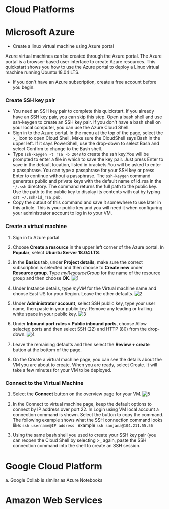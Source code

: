 # Cloud Platforms

# Microsoft Azure

* Create a linux virtual machine using Azure portal

 Azure virtual machines can be created through the Azure portal. The Azure portal is a browser-based user interface to create Azure   resources. This quickstart shows you how to use the Azure portal to deploy a Linux virtual machine running Ubuntu 18.04 LTS. 
 
* If you don't have an Azure subscription, create a free account before you begin.
### Create SSH key pair 
* You need an SSH key pair to complete this quickstart. If you already have an SSH key pair, you can skip this step. Open a bash shell and use ssh-keygen to create an SSH key pair. If you don't have a bash shell on your local computer, you can use the Azure Cloud Shell.
* Sign in to the Azure portal. In the menu at the top of the page, select the ```>_``` icon to open Cloud Shell. Make sure the CloudShell says Bash in the upper left. If it says PowerShell, use the drop-down to select Bash and select Confirm to change to the Bash shell.
* Type ```ssh-keygen -t rsa -b 2048``` to create the ssh key.You will be prompted to enter a file in which to save the key pair. Just press Enter to save in the default location, listed in brackets.You will be asked to enter a passphrase. You can type a passphrase for your SSH key or press Enter to continue without a passphrase.
The ```ssh-keygen``` command generates public and private keys with the default name of id_rsa in the ```~/.ssh``` directory. The command returns the full path to the public key. Use the path to the public key to display its contents with cat by typing ```cat ~/.ssh/id_rsa.pub```. 
* Copy the output of this command and save it somewhere to use later in this article. This is your public key and you will need it when configuring your administrator account to log in to your VM.

### Create a virtual machine
1. Sign in to Azure portal
2. Choose **Create a resource** in the upper left corner of the Azure portal. In **Popular**, select **Ubuntu Server 18.04 LTS**.
3. In the **Basics** tab, under **Project details**, make sure the correct subscription is selected and then choose to **Create new** under **Resource group**. Type *myResourceGroup* for the name of the resource group and then choose **OK**.
![1](https://docs.microsoft.com/en-us/azure/virtual-machines/linux/media/quick-create-portal/project-details.png)
4. Under Instance details, type *myVM* for the Virtual machine name and choose East US for your Region. Leave the other defaults.
![2](https://docs.microsoft.com/en-us/azure/virtual-machines/linux/media/quick-create-portal/instance-details.png)
5. Under **Administrator account**, select SSH public key, type your user name, then paste in your public key. Remove any leading or trailing white space in your public key.
![3](https://docs.microsoft.com/en-us/azure/virtual-machines/linux/media/quick-create-portal/administrator-account.png)
6. Under **Inbound port rules > Public inbound ports**, choose Allow selected ports and then select SSH (22) and HTTP (80) from the drop-down.
![4](https://docs.microsoft.com/en-us/azure/virtual-machines/linux/media/quick-create-portal/inbound-port-rules.png)
7. Leave the remaining defaults and then select the **Review + create** button at the bottom of the page.

8. On the Create a virtual machine page, you can see the details about the VM you are about to create. When you are ready, select Create. It will take a few minutes for your VM to be deployed. 

### Connect to the Virtual Machine
1. Select the **Connect** button on the overview page for your VM.
![5](https://docs.microsoft.com/en-us/azure/virtual-machines/linux/media/quick-create-portal/portal-quick-start-9.png)

2. In the Connect to virtual machine page, keep the default options to connect by IP address over port 22. In Login using VM local account a connection command is shown. Select the button to copy the command. The following example shows what the SSH connection command looks like:     ```ssh username@IP address ``` example ```ssh sanjana@104.211.55.56```

3. Using the same bash shell you used to create your SSH key pair (you can reopen the Cloud Shell by selecting >_ again, paste the SSH connection command into the shell to create an SSH session.


# Google Cloud Platform
a.	Google Collab is similar as Azure Notebooks
# Amazon Web Services
